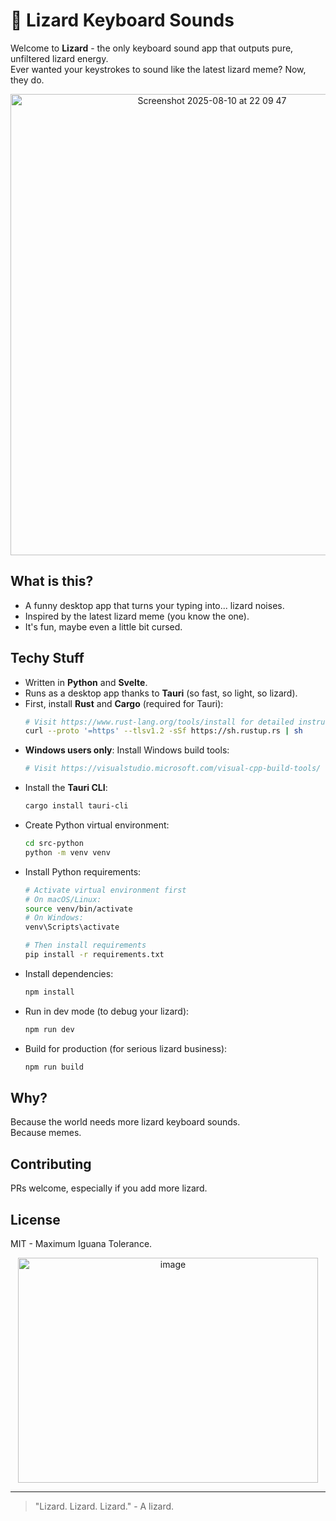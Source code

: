 # 🦎 Lizard Keyboard Sounds

Welcome to **Lizard** - the only keyboard sound app that outputs pure, unfiltered lizard energy.  
Ever wanted your keystrokes to sound like the latest lizard meme? Now, they do.
<p align="center">
<img width="629" height="738" alt="Screenshot 2025-08-10 at 22 09 47" src="https://github.com/user-attachments/assets/1e0249e5-901e-487f-b44b-f6aef2397863" />
</p>

## What is this?

- A funny desktop app that turns your typing into... lizard noises.  
- Inspired by the latest lizard meme (you know the one).
- It's fun, maybe even a little bit cursed.

## Techy Stuff

- Written in **Python** and **Svelte**.
- Runs as a desktop app thanks to **Tauri** (so fast, so light, so lizard).
- First, install **Rust** and **Cargo** (required for Tauri):
  ```sh
  # Visit https://www.rust-lang.org/tools/install for detailed instructions
  curl --proto '=https' --tlsv1.2 -sSf https://sh.rustup.rs | sh
  ```
- **Windows users only**: Install Windows build tools:
  ```sh
  # Visit https://visualstudio.microsoft.com/visual-cpp-build-tools/
  ```
- Install the **Tauri CLI**:
  ```sh
  cargo install tauri-cli
  ```
- Create Python virtual environment:
  ```sh
  cd src-python
  python -m venv venv
  ```
- Install Python requirements:
  ```sh
  # Activate virtual environment first
  # On macOS/Linux:
  source venv/bin/activate
  # On Windows:
  venv\Scripts\activate
  
  # Then install requirements
  pip install -r requirements.txt
  ```
- Install dependencies:  
  ```sh
  npm install
  ```
- Run in dev mode (to debug your lizard):  
  ```sh
  npm run dev
  ```
- Build for production (for serious lizard business):  
  ```sh
  npm run build
  ```

## Why?

Because the world needs more lizard keyboard sounds.  
Because memes.

## Contributing

PRs welcome, especially if you add more lizard.

## License

MIT - Maximum Iguana Tolerance.

<p align="center">
<img width="480" height="360" alt="image" src="https://c.tenor.com/kh1Jla77OeIAAAAC/tenor.gif" />
</p>

---

> "Lizard. Lizard. Lizard." - A lizard.
